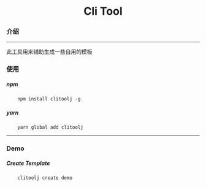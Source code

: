 # <center>Cli Tool</center>

### 介绍
----
此工具用来辅助生成一些自用的模板

### 使用
##### npm
```
    npm install clitoolj -g
```
##### yarn
``` 
    yarn global add clitoolj
```
---
### Demo
##### Create Template
```
    clitoolj create demo
```

